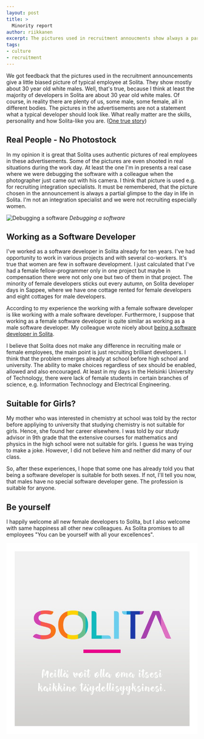 ```yaml
---
layout: post
title: >
  Minority report
author: riikkanen
excerpt: The pictures used in recruitment annoucments show always a partial glimpse of every day life in Solita. A little more in this minority report.
tags:
- culture
- recruitment
---
```


We got feedback that the pictures used in the recruitment announcements give a little biased picture of typical employee at Solita. They show mostly about 30 year old white males. Well, that's true, because I think at least the majority of developers in Solita are about 30 year old white males. Of course, in reality there are plenty of us, some male, some female, all in different bodies. The pictures in the advertisements are not a statement what a typical developer should look like. What really matter are the skills, personality and how Solita-like you are. ([One true story](http://dev.solita.fi/2017/04/07/solita-java-trainee.html))

## Real People - No Photostock

In my opinion it is great that Solita uses authentic pictures of real employees in these advertisements. Some of the pictures are even shooted in real situations during the work day. At least the one I'm in presents a real case where we were debugging the software with a colleague when the photographer just came out with his camera. I think that picture is used e.g. for recruiting integration specialists. It must be remembered, that the picture chosen in the announcement is always a partial glimpse to the day in life in Solita. I'm not an integration specialist and we were not recruiting especially women. 

![Debugging a software](/img/minority-report/debugging.jpg)
*Debugging a software*

## Working as a Software Developer

I've worked as a software developer in Solita already for ten years. I've had opportunity to work in various projects and with several co-workers. It's true that women are few in software development. I just calculated that I've had a female fellow-programmer only in one project but maybe in compensation there were not only one but two of them in that project. The minority of female developers sticks out every autumn, on Solita developer days in Sappee, where we have one cottage rented for female developers and eight cottages for male developers.

According to my experience the working with a female software developer is like working with a male software developer. Furthermore, I suppose that working as a female software developer is quite similar as working as a male software developer. My colleague wrote nicely about [being a software developer in Solita](http://dev.solita.fi/2017/03/24/being-a-software-designer-at-solita.html).

I believe that Solita does not make any difference in recruiting male or female employees, the main point is just recruiting brilliant developers. I think that the problem emerges already at school before high school and university. The ability to make choices regardless of sex should be enabled, allowed and also encouraged. At least in my days in the Helsinki University of Technology, there were lack of female students in certain branches of science, e.g. Information Technoclogy and Electrical Engineering.

## Suitable for Girls?

My mother who was interested in chemistry at school was told by the rector before appliying to university that studying chemistry is not suitable for girls. Hence, she found her career elsewhere. I was told by our study advisor in 9th grade that the extensive courses for mathematics and physics in the high school were not suitable for girls. I guess he was trying to make a joke. However, I did not believe him and neither did many of our class.

So, after these experiences, I hope that some one has already told you that being a software developer is suitable for both sexes. If not, I'll tell you now, that males have no special software developer gene. The profession is suitable for anyone.

## Be yourself

I happily welcome all new female developers to Solita, but I also welcome with same happiness all other new colleagues. As Solita promises to all employees "You can be yourself with all your excellences".

![You can be yourself with all your excellences](/img/minority-report/promise.jpg)